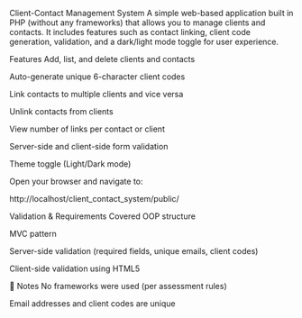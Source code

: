 Client-Contact Management System
A simple web-based application built in PHP (without any frameworks) that allows you to manage clients and contacts. It includes features such as contact linking, client code generation, validation, and a dark/light mode toggle for user experience.

Features
Add, list, and delete clients and contacts

Auto-generate unique 6-character client codes

Link contacts to multiple clients and vice versa

Unlink contacts from clients

View number of links per contact or client

Server-side and client-side form validation

Theme toggle (Light/Dark mode)


Open your browser and navigate to:

http://localhost/client_contact_system/public/

Validation & Requirements Covered
OOP structure

MVC pattern

Server-side validation (required fields, unique emails, client codes)

Client-side validation using HTML5


📌 Notes
No frameworks were used (per assessment rules)

Email addresses and client codes are unique
